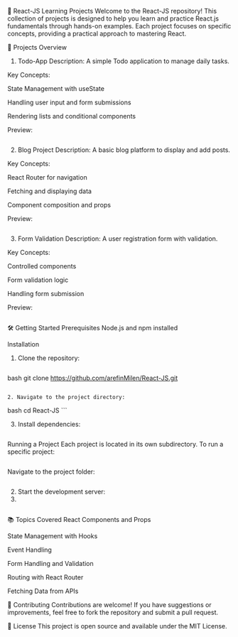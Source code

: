 🚀 React-JS Learning Projects
Welcome to the React-JS repository! This collection of projects is designed to help you learn and practice React.js fundamentals through hands-on examples. Each project focuses on specific concepts, providing a practical approach to mastering React.

📂 Projects Overview
1. Todo-App
Description: A simple Todo application to manage daily tasks.

Key Concepts:

State Management with useState

Handling user input and form submissions

Rendering lists and conditional components

Preview:
```javascript const [tasks, setTasks] = useState([]); const addTask = (task) => setTasks([...tasks, task]); 
```
  
2. Blog Project
Description: A basic blog platform to display and add posts.

Key Concepts:

React Router for navigation

Fetching and displaying data

Component composition and props

Preview:
 ```javascript   <Route path="/posts" element={<Posts />} />
 ``` 

3. Form Validation
Description: A user registration form with validation.

Key Concepts:

Controlled components

Form validation logic

Handling form submission

Preview:
 ``` javascriptconst handleSubmit = (e) => {e.preventDefault(); if (formIsValid) {  // submit form}};
 ``` 

🛠️ Getting Started
Prerequisites
Node.js and npm installed

Installation
1. Clone the repository:
    ```
  bash  git clone https://github.com/arefinMilen/React-JS.git
 ```

2. Navigate to the project directory:

 ```
 bash cd React-JS ``` 

3. Install dependencies:
 ```bash  npm install

 ``` 

Running a Project
Each project is located in its own subdirectory. To run a specific project:

 ```bash   cd project-folder-name

 ``` 

Navigate to the project folder:

 ```bash  cd project-folder-name

 ``` 

2. Start the development server:
3. 
 ```bash   npm start

 ``` 

📚 Topics Covered
React Components and Props

State Management with Hooks

Event Handling

Form Handling and Validation

Routing with React Router

Fetching Data from APIs

🤝 Contributing
Contributions are welcome! If you have suggestions or improvements, feel free to fork the repository and submit a pull request.

📄 License
This project is open source and available under the MIT License.



